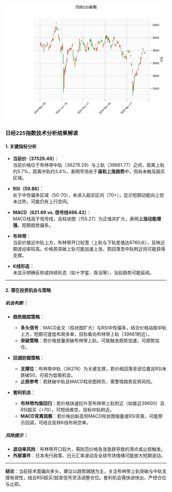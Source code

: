![图](N225.png)



### 日经225指数技术分析结果解读

#### 1. 关键指标分析
- **当前价（37529.49）**：  
  当前价格位于布林带中轨（36276.29）与上轨（39661.77）之间，距离上轨约5.7%，距离中轨约3.4%，表明市场处于**温和上涨趋势**中，但尚未触及超买区域。

- **RSI（59.86）**：  
  处于中性偏多区域（50-70），未进入超买区间（70+），显示短期动能向上但未过热，可能仍有上行空间。

- **MACD（621.69 vs. 信号线466.42）**：  
  MACD线高于信号线，且柱状图（155.27）为正值并扩大，表明**上涨动能增强**，短期趋势偏多。

- **布林带**：  
  当前价接近中轨上方，布林带开口较宽（上轨与下轨差值达6760点），反映近期波动率较高。价格若突破上轨可能加速上涨，若回落至中轨附近则可能获得支撑。

- **K线形态**：  
  未显示明确反转或持续形态（如十字星、吞没等），当前趋势可能延续。

---

#### 2. 潜在投资机会与策略

##### **机会判断**：
- **趋势跟踪策略**：  
  - **多头信号**：MACD金叉（柱状图扩大）与RSI中性偏多，结合价格站稳中轨上方，短期可逢低布局多单，目标看向布林带上轨（39661附近）。  
  - **突破策略**：若价格放量突破布林带上轨，可能触发趋势加速，可顺势加仓。

- **回调防御策略**：  
  - **支撑位**：布林带中轨（36276）为关键支撑，若价格回落至该位置且RSI未跌破50，可视为低吸机会。  
  - **止损参考**：若跌破中轨且MACD柱状图转负，需警惕趋势反转风险。

- **套利机会**：  
  - **布林带均值回归**：若价格快速拉升至布林带上轨附近（如接近39600）且RSI超买（>70），可短线做空，目标中轨附近。  
  - **MACD背离观察**：若价格创新高但MACD柱状图缩量或RSI背离，可能预示回调，可结合反转K线布局空单。

##### **风险提示**：
- **波动率风险**：布林带开口较大，需防范价格急涨急跌导致的滑点或止损触发。  
- **外部事件**：日本央行政策、日元汇率波动及全球市场情绪可能放大短期波动。

---

**结论**：当前技术面偏向多头，建议以趋势跟随为主，关注布林带上轨突破与中轨支撑有效性，结合RSI超买/超卖信号灵活调整仓位。套利机会需快进快出，严控仓位与止损。